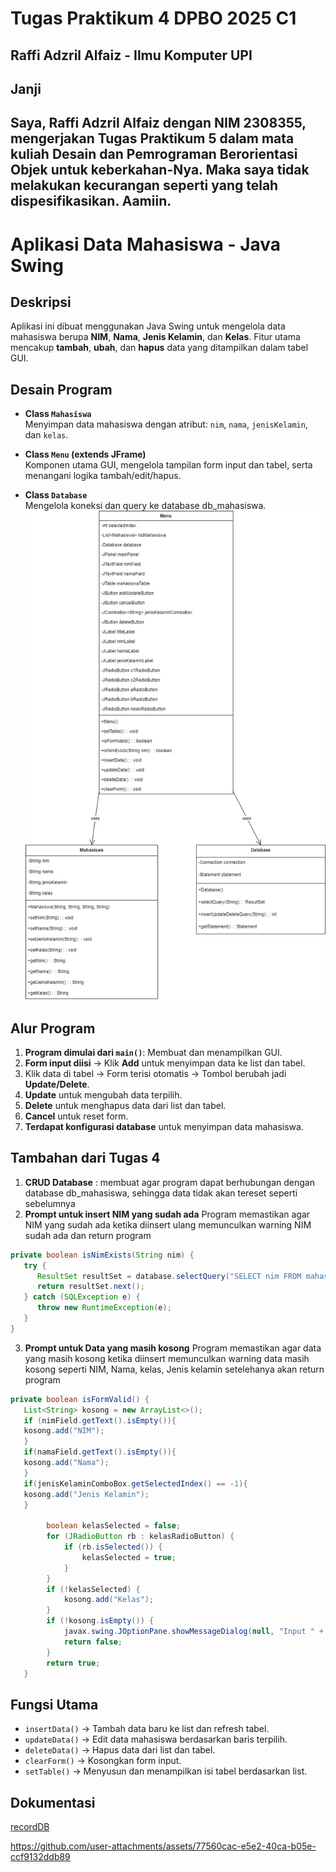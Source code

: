# Tugas Praktikum 4 DPBO 2025 C1
Raffi Adzril Alfaiz - Ilmu Komputer UPI
---

## Janji
Saya, Raffi Adzril Alfaiz dengan NIM 2308355, mengerjakan Tugas Praktikum 5 dalam mata kuliah Desain dan Pemrograman Berorientasi Objek untuk keberkahan-Nya. Maka saya tidak melakukan kecurangan seperti yang telah dispesifikasikan. Aamiin.
---
# Aplikasi Data Mahasiswa - Java Swing

## Deskripsi
Aplikasi ini dibuat menggunakan Java Swing untuk mengelola data mahasiswa berupa **NIM**, **Nama**, **Jenis Kelamin**, dan **Kelas**. Fitur utama mencakup **tambah**, **ubah**, dan **hapus** data yang ditampilkan dalam tabel GUI.

## Desain Program
- **Class `Mahasiswa`**  
  Menyimpan data mahasiswa dengan atribut: `nim`, `nama`, `jenisKelamin`, dan `kelas`.

- **Class `Menu` (extends JFrame)**  
  Komponen utama GUI, mengelola tampilan form input dan tabel, serta menangani logika tambah/edit/hapus.
- **Class `Database`**  
  Mengelola koneksi dan query ke database db_mahasiswa.
![Class Diagram](Screenshots/class_diagram_swingdb.jpg)

## Alur Program
1. **Program dimulai dari `main()`**: Membuat dan menampilkan GUI.
2. **Form input diisi** → Klik **Add** untuk menyimpan data ke list dan tabel.
3. Klik data di tabel → Form terisi otomatis → Tombol berubah jadi **Update/Delete**.
4. **Update** untuk mengubah data terpilih.
5. **Delete** untuk menghapus data dari list dan tabel.
6. **Cancel** untuk reset form.
7. **Terdapat konfigurasi database** untuk menyimpan data mahasiswa.

## Tambahan dari Tugas 4
1. **CRUD Database** : membuat agar program dapat berhubungan dengan database db_mahasiswa, sehingga data tidak akan tereset seperti sebelumnya
2. **Prompt untuk insert NIM yang sudah ada** Program memastikan agar NIM yang sudah ada ketika diinsert ulang memunculkan warning NIM sudah ada dan return program
```java
private boolean isNimExists(String nim) {
   try {
      ResultSet resultSet = database.selectQuery("SELECT nim FROM mahasiswa WHERE nim = '" + nim + "'");
      return resultSet.next();
   } catch (SQLException e) {
      throw new RuntimeException(e);
   }
}
```
3. **Prompt untuk Data yang masih kosong** Program memastikan agar data yang masih kosong ketika diinsert memunculkan warning data masih kosong seperti NIM, Nama, kelas, Jenis kelamin setelehanya akan return program
```java
private boolean isFormValid() {
   List<String> kosong = new ArrayList<>();
   if (nimField.getText().isEmpty()){
   kosong.add("NIM");
   }
   if(namaField.getText().isEmpty()){
   kosong.add("Nama");
   }
   if(jenisKelaminComboBox.getSelectedIndex() == -1){
   kosong.add("Jenis Kelamin");
   }

        boolean kelasSelected = false;
        for (JRadioButton rb : kelasRadioButton) {
            if (rb.isSelected()) {
                kelasSelected = true;
            }
        }
        if (!kelasSelected) {
            kosong.add("Kelas");
        }
        if (!kosong.isEmpty()) {
            javax.swing.JOptionPane.showMessageDialog(null, "Input " + String.join(", ", kosong) + " tidak boleh kosong", "Error", javax.swing.JOptionPane.ERROR_MESSAGE);
            return false;
        }
        return true;
   }
```

## Fungsi Utama
- `insertData()` → Tambah data baru ke list dan refresh tabel.
- `updateData()` → Edit data mahasiswa berdasarkan baris terpilih.
- `deleteData()` → Hapus data dari list dan tabel.
- `clearForm()` → Kosongkan form input.
- `setTable()` → Menyusun dan menampilkan isi tabel berdasarkan list.

## Dokumentasi
[recordDB](Screenshots/Record_Dokumentasi-Database_on_Swing.mp4)

https://github.com/user-attachments/assets/77560cac-e5e2-40ca-b05e-ccf9132ddb89


